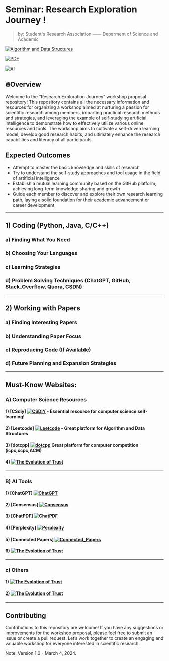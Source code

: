 

# Seminar: Research Exploration Journey !

> by: Student's Research Association —— Deparment of Science and Academic  

[![Algorithm and Data Structures](https://img.shields.io/badge/Code-Study_and_Practice-red)](Algorithm_and_Data_Structures)

[![PDF](https://img.shields.io/badge/PDF-Read-blue)](papers)

[![AI](https://img.shields.io/badge/AI-Read_and_use-green)](AI)




## 🔥Overview

Welcome to the “Research Exploration Journey” workshop proposal repository! This repository contains all the necessary information and resources for organizing a workshop aimed at nurturing a passion for scientific research among members, imparting practical research methods and strategies, and leveraging the example of self-studying artificial intelligence to demonstrate how to effectively utilize various online resources and tools. The workshop aims to cultivate a self-driven learning model, develop good research habits, and ultimately enhance the research capabilities and literacy of all participants.


## Expected Outcomes

- Attempt to master the basic knowledge and skills of research
- Try to understand the self-study approaches and tool usage in the field of artificial intelligence
- Establish a mutual learning community based on the GitHub platform, achieving long-term knowledge sharing and growth
- Guide each member to discover and explore their own research learning path, laying a solid foundation for their academic advancement or career development

---

## 1) Coding (Python, Java, C/C++)
### a) Finding What You Need
### b) Choosing Your Languages
### c) Learning Strategies
### d) Problem Solving Techniques (ChatGPT, GitHub, Stack_Overflow, Quora, CSDN)

---

## 2) Working with Papers
### a) Finding Interesting Papers
### b) Understanding Paper Focus
### c) Reproducing Code (If Available)
### d) Future Planning and Expansion Strategies

---

## Must-Know Websites:

### A) Computer Science Resources
#### 1) [CSdiy] [![CSDIY](https://img.shields.io/badge/CSdiy-blue)](https://csdiy.wiki/)  - Essential resource for computer science self-learning!
#### 2) [Leetcode] [![Leetcode](https://img.shields.io/badge/Leetcode-yellow)](https://leetcode.cn/) -  Great platform for Algorithm and Data Structures
#### 3) [dotcpp] [![dotcpp](https://img.shields.io/badge/dotcpp-white)](https://www.dotcpp.com/) Great platform for computer competition (icpc,ccpc,ACM)
#### 4) [![The Evolution of Trust](https://img.shields.io/badge/Helloalgo-1000?style=for-the-badge&logo=Helloalgo&logoColor=blue)](https://www.hello-algo.com/chapter_preface/)
-------------------------------------------------

### B) AI Tools
#### 1) [ChatGPT] [![ChatGPT](https://img.shields.io/badge/ChatGPT-green)](https://chat.openai.com/)
#### 2) [Consensus] [![Consensus](https://img.shields.io/badge/Consensus-orange)](https://consensus.app/search/)
#### 3) [ChatPDF] [![ChatPDF](https://img.shields.io/badge/ChatPDF-pink)](https://www.chatpdf.com/)
#### 4) [Perplexity] [![Perplexity](https://img.shields.io/badge/Perplexity-rainbow)](https://www.perplexity.ai/?login-source=floatingSignup)
#### 5) [Connected Papers] [![Connected_Papers](https://img.shields.io/badge/Connected_Papers-purple)](https://www.connectedpapers.com/)
#### 6) [![The Evolotion of Trust](https://img.shields.io/badge/Papers_with_Code-100000?style=for-the-badge&logo=Papers_with_Code&logoColor=red)](https://paperswithcode.com/)
---

### c) Others
#### 1) [![The Evolotion of Trust](https://img.shields.io/badge/GitHub-100000?style=for-the-badge&logo=github&logoColor=white)](https://dccxi.com/trust/)
#### 2) [![The Evolution of Trust](https://img.shields.io/badge/Stackoverflow-100000?style=for-the-badge&logo=Stackoverflow&logoColor=orange)](https://stackoverflow.com/)

---


## Contributing

Contributions to this repository are welcome! If you have any suggestions or improvements for the workshop proposal, please feel free to submit an issue or create a pull request. Let’s work together to create an engaging and valuable workshop for everyone interested in scientific research.



Note: Version 1.0 - March 4, 2024.

